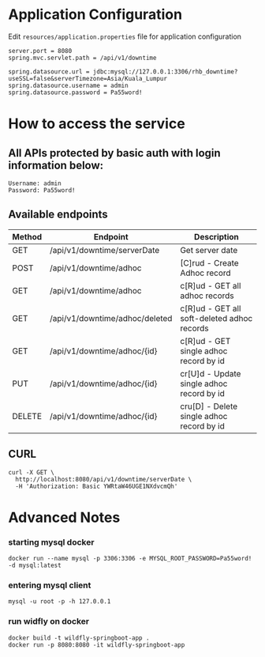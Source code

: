 # Application Configuration
Edit `resources/application.properties` file for application configuration
```
server.port = 8080
spring.mvc.servlet.path = /api/v1/downtime

spring.datasource.url = jdbc:mysql://127.0.0.1:3306/rhb_downtime?useSSL=false&serverTimezone=Asia/Kuala_Lumpur
spring.datasource.username = admin
spring.datasource.password = Pa55word!
```

# How to access the service
## All APIs protected by basic auth with login information below:
```
Username: admin
Password: Pa55word!
```

## Available endpoints
| Method | Endpoint                       | Description                                 |
|--------|--------------------------------|---------------------------------------------|
| GET    | /api/v1/downtime/serverDate    | Get server date                             |
| POST   | /api/v1/downtime/adhoc         | [C]rud - Create Adhoc record                |
| GET    | /api/v1/downtime/adhoc         | c[R]ud - GET all adhoc records              |
| GET    | /api/v1/downtime/adhoc/deleted | c[R]ud - GET all soft-deleted adhoc records |
| GET    | /api/v1/downtime/adhoc/{id}    | c[R]ud - GET single adhoc record by id      |
| PUT    | /api/v1/downtime/adhoc/{id}    | cr[U]d - Update single adhoc record by id   |
| DELETE | /api/v1/downtime/adhoc/{id}    | cru[D] - Delete single adhoc record by id   |


## CURL 
```
curl -X GET \
  http://localhost:8080/api/v1/downtime/serverDate \
  -H 'Authorization: Basic YWRtaW46UGE1NXdvcmQh' 
```


# Advanced Notes

### starting mysql docker
```
docker run --name mysql -p 3306:3306 -e MYSQL_ROOT_PASSWORD=Pa55word! -d mysql:latest
```

### entering mysql client
```
mysql -u root -p -h 127.0.0.1
```

### run widfly on docker
```
docker build -t wildfly-springboot-app .
docker run -p 8080:8080 -it wildfly-springboot-app
```